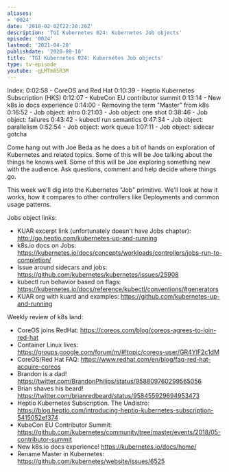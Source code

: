 ```yaml
---
aliases:
- '0024'
date: '2018-02-02T22:20:20Z'
description: 'TGI Kubernetes 024: Kubernetes Job objects'
episode: '0024'
lastmod: '2021-04-20'
publishdate: '2020-08-10'
title: 'TGI Kubernetes 024: Kubernetes Job objects'
type: tv-episode
youtube: -gLMTm85R3M
---
```


Index:
0:02:58 - CoreOS and Red Hat
0:10:39 - Heptio Kubernetes Subscription (HKS)
0:12:07 - KubeCon EU contributor summit
0:13:14 - New k8s.io docs experience
0:14:00 - Removing the term &#34;Master&#34; from k8s
0:16:52 - Job object: intro
0:21:03 - Job object: one shot
0:38:46 - Job object: failures
0:43:42 - kubectl run semantics
0:47:34 - Job object: parallelism
0:52:54 - Job object: work queue
1:07:11 - Job object: sidecar gotcha

Come hang out with Joe Beda as he does a bit of hands on exploration of Kubernetes and related topics. Some of this will be Joe talking about the things he knows well. Some of this will be Joe exploring something new with the audience. Ask questions, comment and help decide where things go.

This week we&#39;ll dig into the Kubernetes &#34;Job&#34; primitive. We&#39;ll look at how it works, how it compares to other controllers like Deployments and common usage patterns.

Jobs object links:
* KUAR excerpt link (unfortunately doesn&#39;t have Jobs chapter): http://go.heptio.com/kubernetes-up-and-running
* k8s.io docs on Jobs: https://kubernetes.io/docs/concepts/workloads/controllers/jobs-run-to-completion/
* Issue around sidecars and jobs: https://github.com/kubernetes/kubernetes/issues/25908
* kubectl run behavior based on flags: https://kubernetes.io/docs/reference/kubectl/conventions/#generators
* KUAR org with kuard and examples: https://github.com/kubernetes-up-and-running

Weekly review of k8s land:
* CoreOS joins RedHat: https://coreos.com/blog/coreos-agrees-to-join-red-hat
* Container Linux lives: https://groups.google.com/forum/m/#!topic/coreos-user/GR4YlF2c1dM
* CoreOS/Red Hat FAQ: https://www.redhat.com/en/blog/faq-red-hat-acquire-coreos
* Brandon is a dad! https://twitter.com/BrandonPhilips/status/958809760299565056
* Brian shaves his beard! https://twitter.com/brianredbeard/status/958455929694953473
* Heptio Kubernetes Subscription. The Undistro: https://blog.heptio.com/introducing-heptio-kubernetes-subscription-5415052ef374
* KubeCon EU Contributor Summit: https://github.com/kubernetes/community/tree/master/events/2018/05-contributor-summit
* New k8s.io docs experience! https://kubernetes.io/docs/home/
* Rename Master in Kubernetes: https://github.com/kubernetes/website/issues/6525